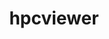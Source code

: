 ---
title: "hpcviewer"
layout: cache
categories: [package, develop]
meta: {"versions": ["2022.03"], "compilers": ["gcc@7.5.0"]}
spec_files: 
 - spec-0.json
spec_names:
 - 'hpcviewer@2022.03%gcc@7.5.0 arch=linux-ubuntu18.04-x86_64 ^openjdk@11.0.15_10%gcc@7.5.0 arch=linux-ubuntu18.04-x86_64'
---